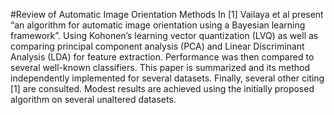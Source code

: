 #Review of Automatic Image Orientation Methods
In [1] Vailaya et al present “an algorithm for automatic image orientation using a Bayesian learning framework”. 
Using Kohonen’s learning vector quantization (LVQ) as well as comparing principal component analysis (PCA) and 
Linear Discriminant Analysis (LDA) for feature extraction. Performance was then compared to several well-known 
classifiers. This paper is summarized and its method independently implemented for several datasets. Finally, 
several other citing [1] are consulted. Modest results are achieved using the initially proposed algorithm on 
several unaltered datasets.
